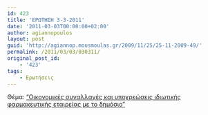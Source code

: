 ```yaml
---
id: 423
title: 'ΕΡΩΤΗΣΗ 3-3-2011'
date: '2011-03-03T00:00:00+02:00'
author: agiannopoulos
layout: post
guid: 'http://agiannop.mousmoulas.gr/2009/11/25/25-11-2009-49/'
permalink: /2011/03/03/030311/
original_post_id:
    - '423'
tags:
    - Ερωτήσεις
---
```


Θέμα: [“Οικονομικές συναλλαγές και υποχρεώσεις ιδιωτικής φαρμακευτικής εταιρείας με το δημόσιο”](/wp-content/uploads/2009/11/03032011_sinallages_idiotikis_etairias.pdf)